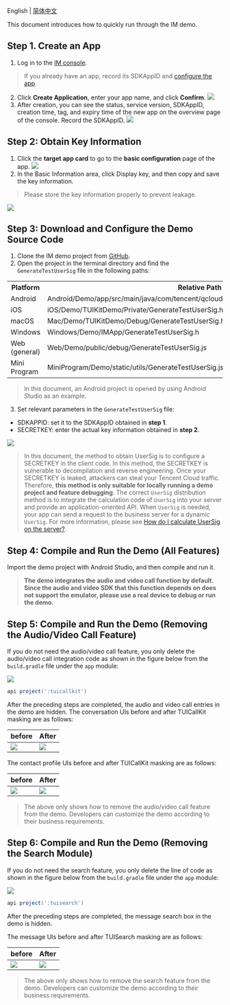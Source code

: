 English | [简体中文](./README_ZH.md)

This document introduces how to quickly run through the IM demo.

## Step 1. Create an App
1. Log in to the [IM console](https://intl.cloud.tencent.com/login).
> If you already have an app, record its SDKAppID and [configure the app](#step2).
2. Click **Create Application**, enter your app name, and click **Confirm**.
![](https://cloudcache.intl.tencent-cloud.com/cms/backend-cms/2dc3464956bd11ee974d5254005f490f.png)
3. After creation, you can see the status, service version, SDKAppID, creation time, tag, and expiry time of the new app on the overview page of the console. Record the SDKAppID.
![](https://cloudcache.intl.tencent-cloud.com/cms/backend-cms/2dc4751956bd11ee94c3525400d793d0.png)

## Step 2: Obtain Key Information

1. Click the **target app card** to go to the **basic configuration** page of the app.
![](https://cloudcache.intl.tencent-cloud.com/cms/backend-cms/2de94e1b56bd11ee94c3525400d793d0.png)
2. In the Basic Information area, click Display key, and then copy and save the key information.
> Please store the key information properly to prevent leakage.

![](https://cloudcache.intl.tencent-cloud.com/cms/backend-cms/2de94e1b56bd11ee94c3525400d793d0.png)

## Step 3: Download and Configure the Demo Source Code

1. Clone the IM demo project from [GitHub](https://github.com/tencentyun/TIMSDK).
2. Open the project in the terminal directory and find the `GenerateTestUserSig` file in the following paths:
 <table>
     <tr>
         <th nowrap="nowrap">Platform</th>  
         <th nowrap="nowrap">Relative Path to File</th>  
     </tr>
  <tr>      
      <td>Android</td>   
      <td>Android/Demo/app/src/main/java/com/tencent/qcloud/tim/demo/signature/GenerateTestUserSig.java</td>   
     </tr> 
  <tr>
      <td>iOS</td>   
      <td>iOS/Demo/TUIKitDemo/Private/GenerateTestUserSig.h</td>
     </tr> 
  <tr>      
      <td>macOS</td>   
      <td>Mac/Demo/TUIKitDemo/Debug/GenerateTestUserSig.h</td>   
     </tr>  
  <tr>      
      <td>Windows</td>   
      <td>Windows/Demo/IMApp/GenerateTestUserSig.h</td>   
     </tr>  
  <tr>      
      <td>Web (general)</td>   
      <td>Web/Demo/public/debug/GenerateTestUserSig.js</td>   
     </tr>  
  <tr>      
      <td>Mini Program</td>   
      <td>MiniProgram/Demo/static/utils/GenerateTestUserSig.js</td>   
     </tr>  
</table>


 >In this document, an Android project is opened by using Android Studio as an example.
  >
3. Set relevant parameters in the `GenerateTestUserSig` file:
 - SDKAPPID: set it to the SDKAppID obtained in **step 1**.
 - SECRETKEY: enter the actual key information obtained in **step 2**.

![](https://qcloudimg.tencent-cloud.cn/raw/7db2b7abfe1018f0b2612d4c49f95ab3.png)

> In this document, the method to obtain UserSig is to configure a SECRETKEY in the client code. In this method, the SECRETKEY is vulnerable to decompilation and reverse engineering. Once your SECRETKEY is leaked, attackers can steal your Tencent Cloud traffic. Therefore, **this method is only suitable for locally running a demo project and feature debugging**.
>The correct `UserSig` distribution method is to integrate the calculation code of `UserSig` into your server and provide an application-oriented API. When `UserSig` is needed, your app can send a request to the business server for a dynamic `UserSig`. For more information, please see [How do I calculate UserSig on the server?](https://cloud.tencent.com/document/product/269/32688#GeneratingdynamicUserSig).

## Step 4: Compile and Run the Demo (All Features)
Import the demo project with Android Studio, and then compile and run it.

> **The demo integrates the audio and video call function by default. Since the audio and video SDK that this function depends on does not support the emulator, please use a real device to debug or run the demo.**


## Step 5: Compile and Run the Demo (Removing the Audio/Video Call Feature)
If you do not need the audio/video call feature, you only delete the audio/video call integration code as shown in the figure below from the `build.gradle` file under the `app` module:

![](https://qcloudimg.tencent-cloud.cn/raw/4ad9df5f0b3d1068427a51937613da92.jpg)

```groovy
api project(':tuicallkit')
```
After the preceding steps are completed, the audio and video call entries in the demo are hidden.
The conversation UIs before and after TUICallKit masking are as follows:

| before | After |
|---------|---------|
| ![](https://qcloudimg.tencent-cloud.cn/raw/760e9de375121f01f4b385d101c30157.png) | ![](https://qcloudimg.tencent-cloud.cn/raw/71b73179123f1fc0201eca1f8b20e3ec.png)

The contact profile UIs before and after TUICallKit masking are as follows:

| before | After |
|---------|---------|
| ![](https://qcloudimg.tencent-cloud.cn/raw/5f0f2c490267ab4986d68a8c54f1e1fa.png) | ![](https://qcloudimg.tencent-cloud.cn/raw/a722756f50dcf96fe120c9dccb7dee44.png)

> The above only shows how to remove the audio/video call feature from the demo. Developers can customize the demo according to their business requirements.

## Step 6: Compile and Run the Demo (Removing the Search Module)
If you do not need the search feature, you only delete the line of code as shown in the figure below from the `build.gradle` file under the `app` module:

![](https://qcloudimg.tencent-cloud.cn/raw/7e2685017b93e418dadd1599bcb0a3b6.jpg)

```groovy
api project(':tuisearch')
```
After the preceding steps are completed, the message search box in the demo is hidden.

The message UIs before and after TUISearch masking are as follows:

| before | After |
|---------|---------|
| ![](https://qcloudimg.tencent-cloud.cn/raw/a5da1ef2be61d395a3fb7a54c117afc0.png) | ![](https://qcloudimg.tencent-cloud.cn/raw/84223f91d5681b7c15d333f5743044a2.png)

> The above only shows how to remove the search feature from the demo. Developers can customize the demo according to their business requirements.